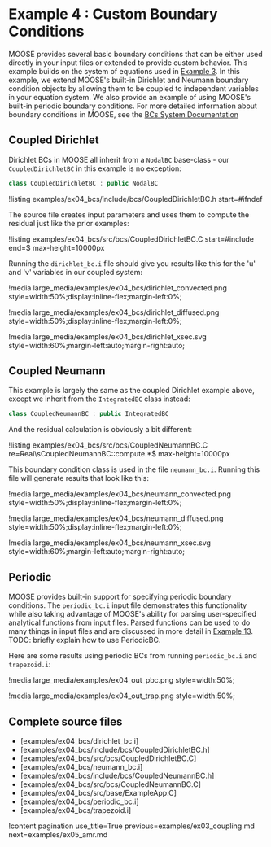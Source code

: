 # Example 4 : Custom Boundary Conditions

MOOSE provides several basic boundary conditions that can be either used directly in your input
files or extended to provide custom behavior.  This example builds on the system of equations used
in [Example 3](examples/ex03_coupling.md). In this example, we extend MOOSE's built-in Dirichlet and
Neumann boundary condition objects by allowing them to be coupled to independent variables in your
equation system.  We also provide an example of using MOOSE's built-in periodic boundary
conditions. For more detailed information about boundary conditions in MOOSE, see the
[BCs System Documentation](syntax/BCs/index.md)

## Coupled Dirichlet

Dirichlet BCs in MOOSE all inherit from a `NodalBC` base-class - our `CoupledDirichletBC` in this
example is no exception:

```cpp
class CoupledDirichletBC : public NodalBC
```

!listing examples/ex04_bcs/include/bcs/CoupledDirichletBC.h start=#ifndef

The source file creates input parameters and uses them to compute the residual just like the prior
examples:

!listing examples/ex04_bcs/src/bcs/CoupledDirichletBC.C start=#include end=$ max-height=10000px

Running the `dirichlet_bc.i` file should give you results like this for the 'u' and 'v' variables
in our coupled system:

!media large_media/examples/ex04_bcs/dirichlet_convected.png
       style=width:50%;display:inline-flex;margin-left:0%;

!media large_media/examples/ex04_bcs/dirichlet_diffused.png
       style=width:50%;display:inline-flex;margin-left:0%;

!media large_media/examples/ex04_bcs/dirichlet_xsec.svg
       style=width:60%;margin-left:auto;margin-right:auto;

## Coupled Neumann

This example is largely the same as the coupled Dirichlet example above, except we inherit from
the `IntegratedBC` class instead:

```cpp
class CoupledNeumannBC : public IntegratedBC
```

And the residual calculation is obviously a bit different:

!listing examples/ex04_bcs/src/bcs/CoupledNeumannBC.C re=Real\sCoupledNeumannBC::compute.*$ max-height=10000px

This boundary condition class is used in the file `neumann_bc.i`.  Running this file will generate
results that look like this:

!media large_media/examples/ex04_bcs/neumann_convected.png
       style=width:50%;display:inline-flex;margin-left:0%;

!media large_media/examples/ex04_bcs/neumann_diffused.png
       style=width:50%;display:inline-flex;margin-left:0%;

!media large_media/examples/ex04_bcs/neumann_xsec.svg
       style=width:60%;margin-left:auto;margin-right:auto;


## Periodic

MOOSE provides built-in support for specifying periodic boundary conditions.  The `periodic_bc.i`
input file demonstrates this functionality while also taking advantage of MOOSE's ability for
parsing user-specified analytical functions from input files. Parsed functions can be used to do
many things in input files and are discussed in more detail in [Example 13](examples/ex13_functions.md).
TODO: briefly explain how to use PeriodicBC.

Here are some results using periodic BCs from running `periodic_bc.i` and `trapezoid.i`:

!media large_media/examples/ex04_out_pbc.png
       style=width:50%;

!media large_media/examples/ex04_out_trap.png
       style=width:50%;

## Complete source files

- [examples/ex04_bcs/dirichlet_bc.i]
- [examples/ex04_bcs/include/bcs/CoupledDirichletBC.h]
- [examples/ex04_bcs/src/bcs/CoupledDirichletBC.C]
- [examples/ex04_bcs/neumann_bc.i]
- [examples/ex04_bcs/include/bcs/CoupledNeumannBC.h]
- [examples/ex04_bcs/src/bcs/CoupledNeumannBC.C]
- [examples/ex04_bcs/src/base/ExampleApp.C]
- [examples/ex04_bcs/periodic_bc.i]
- [examples/ex04_bcs/trapezoid.i]

!content pagination use_title=True
                    previous=examples/ex03_coupling.md
                    next=examples/ex05_amr.md

